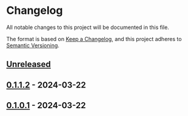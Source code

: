 # Changelog

All notable changes to this project will be documented in this file.

The format is based on [Keep a Changelog](https://keepachangelog.com/en/1.0.0/),
and this project adheres to [Semantic Versioning](https://semver.org/spec/v2.0.0.html).

## [Unreleased]

## [0.1.1.2] - 2024-03-22

## [0.1.0.1] - 2024-03-22

[Unreleased]: https://github.com/Afterlife-Guide/SemVer.Action/compare/0.1.1.2...HEAD

[0.1.1.2]: https://github.com/Afterlife-Guide/SemVer.Action/compare/0.1.0.1...0.1.1.2

[0.1.0.1]: https://github.com/Afterlife-Guide/SemVer.Action/compare/4504613496b5d76d18531a4c41b3b88d241c41c2...0.1.0.1
